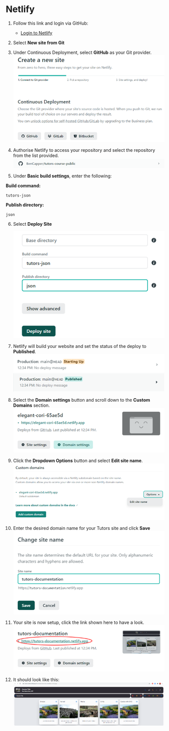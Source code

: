 # Netlify

1. Follow this link and login via GitHub:
    - [Login to Netlify](https://netlify.com)
2. Select **New site from Git**

3. Under Continuous Deployment, select **GitHub** as your Git provider.
    ![Select GitHub](img/15-netlify.png)

4. Authorise Netlify to access your repository and select the repository from the list provided.
    ![Select your Repo](img/16-selectrepo.png)

5. Under **Basic build settings**, enter the following:

**Build command:**
  ~~~
  tutors-json
  ~~~
**Publish directory:**
  ~~~
  json
  ~~~

6. Select **Deploy Site**

    ![Deploy your Site](img/17-deploy.png)

7. Netlify will build your website and set the status of the deploy to **Published**.
    ![Deploying](img/18-start.png)
    ![Published](img/19-published.png)
8. Select the **Domain settings** button and scroll down to the **Custom Domains** section.
    ![Domain Settings](img/20-domain.png)
9. Click the **Dropdown Options** button and select **Edit site name**.
    ![Edit Site Name](img/21-sitename.png)
10. Enter the desired domain name for your Tutors site and click **Save**
    ![Choose a Name](img/22-changed.png)
11. Your site is now setup, click the link shown here to have a look.
    ![Link to your Website](img/tdocs.png)
12. It should look like this:
    ![Live Website](img/23-live.png)